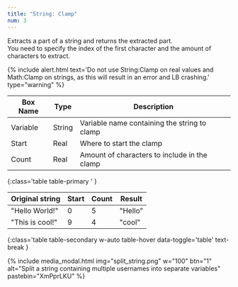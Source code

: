 ```yaml
---
title: "String: Clamp"
num: 3
---
```


Extracts a part of a string and returns the extracted part.\
You need to specify the index of the first character and the amount of characters to extract.

{% include alert.html text='Do not use String:Clamp on real values and Math:Clamp on strings, as this will result in an error and LB crashing.' type="warning" %} 


| Box Name | Type | Description | 
|-------|--------|--------|
|Variable|	String|	Variable name containing the string to clamp
|Start|	Real|	Where to start the clamp
|Count|	Real|	Amount of characters to include in the clamp
{:class='table table-primary ' }

| Original string | Start| Count| Result| 
|-------|--------|--------|--------
|"Hello World!"|0|5|"Hello"
|"This is cool!"|9|4|"cool"
{:class='table table-secondary w-auto table-hover data-toggle='table' text-break }

{% include media_modal.html img="split_string.png" w="100" btn="1" alt="Split a string containing multiple usernames into separate variables" pastebin="XmPprLKU" %} 







